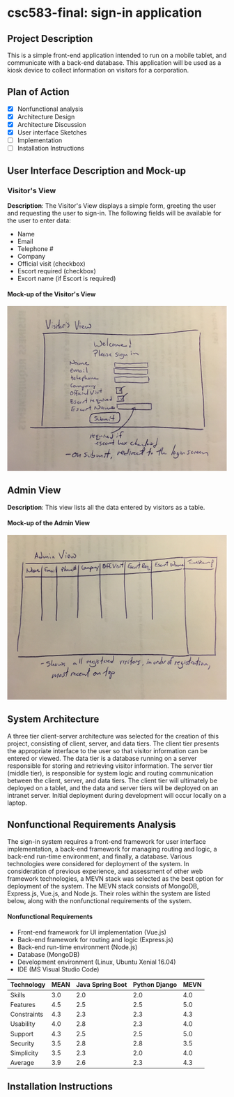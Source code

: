 # csc583-final: sign-in application
## Project Description
This is a simple front-end application intended to run on a mobile tablet, and communicate with
a back-end database.  This application will be used as a kiosk device to collect information on
visitors for a corporation.

## Plan of Action
 - [X] Nonfunctional analysis
 - [X] Architecture Design
 - [X] Architecture Discussion
 - [X] User interface Sketches
 - [ ] Implementation
 - [ ] Installation Instructions

## User Interface Description and Mock-up
### Visitor's View
__Description__: The Visitor's View displays a simple form, greeting the user and requesting the
user to sign-in. The following fields will be available for the user to enter data:
 * Name
 * Email
 * Telephone #
 * Company
 * Official visit (checkbox)
 * Escort required (checkbox)
 * Excort name (if Escort is required)

#### Mock-up of the Visitor's View
![Visitor's View](/mock-up/visitors_view.jpg)

## Admin View
__Description__: This view lists all the data entered by visitors as a table.

#### Mock-up of the Admin View
![Admin View](/mock-up/admin_view.JPG)

## System Architecture
A three tier client-server architecture was selected for the creation of this 
project, consisting of client, server, and data tiers.  The client tier presents
the appropriate interface to the user so that visitor information can be entered
or viewed.  The data tier is a database running on a server responsible for
storing and retrieving visitor information.  The server tier (middle tier), is 
responsible for system logic and routing communication between the client,
server, and data tiers. The client tier will ultimately be deployed on a tablet,
and the data and server tiers will be deployed on an intranet server.  Initial
deployment during development will occur locally on a laptop.

## Nonfunctional Requirements Analysis
The sign-in system requires a front-end framework for user interface implementation,
a back-end framework for managing routing and logic, a back-end run-time environment,
and finally, a database.  Various technologies were considered for deployment of the 
system.  In consideration of previous experience, and assessment of other web framework
technologies, a MEVN stack was selected as the best option for deployment of the system.
The MEVN stack consists of MongoDB, Express.js, Vue.js, and Node.js.  Their roles within
the system are listed below, along with the nonfunctional requirements of the system.
 
#### Nonfunctional Requirements
 * Front-end framework for UI implementation (Vue.js)
 * Back-end framework for routing and logic (Express.js)
 * Back-end run-time environment (Node.js)
 * Database (MongoDB)
 * Development environment (Linux, Ubuntu Xenial 16.04)
 * IDE (MS Visual Studio Code)
 

Technology | MEAN | Java Spring Boot | Python Django | MEVN | 
---------- | ---- | ---------------- | ------------- | ---- | 
Skills     | 3.0  | 2.0              | 2.0           | 4.0  | 
Features   | 4.5  | 2.5              | 2.5           | 5.0  | 
Constraints| 4.3  | 2.3              | 2.3           | 4.3  | 
Usability  | 4.0  | 2.8              | 2.3           | 4.0  | 
Support    | 4.3  | 2.5              | 2.5           | 5.0  | 
Security   | 3.5  | 2.8              | 2.8           | 3.5  | 
Simplicity | 3.5  | 2.3              | 2.0           | 4.0  | 
Average    | 3.9  | 2.6              | 2.3           | 4.3  | 


## Installation Instructions

